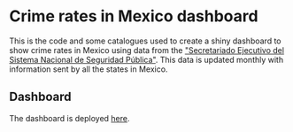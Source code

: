 # Crime rates in Mexico dashboard
This is the code and some catalogues used to create a shiny dashboard to show crime rates in Mexico using data from the ["Secretariado Ejecutivo del Sistema Nacional de Seguridad Pública"](https://www.gob.mx/sesnsp). This data is updated monthly with information sent by all the states in Mexico.  

## Dashboard
The dashboard is deployed [here](https://albrz.shinyapps.io/app_secretariado/).  

